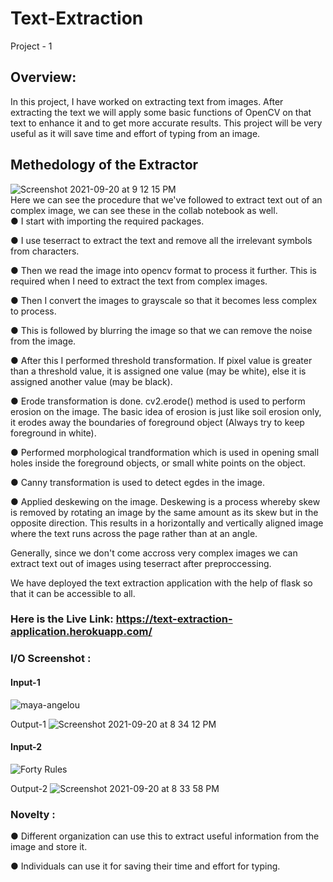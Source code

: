 # Text-Extraction #

Project - 1 <br>

## Overview: ##
In this project, I have worked on extracting text from images. After extracting the text we will apply some basic functions of OpenCV on that text to enhance it and to get more accurate results. This project will be very useful as it will save time and effort of typing from an image.

## Methedology of the Extractor ##
![Screenshot 2021-09-20 at 9 12 15 PM](https://user-images.githubusercontent.com/60060524/134031619-392ce018-6bd8-4d23-80e6-2e45c7b642b8.png)</br>
Here we can see the procedure that we've followed to extract text out of an complex image, we can see these in the collab notebook as well. </br>
●	I start with importing the required packages.</br>

●	I use teserract to extract the text and remove all the irrelevant symbols from characters.</br>

●	Then we read the image into opencv format to process it further. This is required when I need to extract the text from complex images.</br>

●	Then I convert the images to grayscale so that it becomes less complex to process.</br>

●	This is followed by blurring the image so that we can remove the noise from the image.</br>

●	After this I performed threshold transformation. If pixel value is greater than a threshold value, it is assigned one value (may be white), else it is assigned another value (may be black). </br>

●	Erode transformation is done. cv2.erode() method is used to perform erosion on the image. The basic idea of erosion is just like soil erosion only, it erodes away the boundaries of foreground object (Always try to keep foreground in white). </br>

●	Performed morphological trandformation which is used in opening small holes inside the foreground objects, or small white points on the object.</br>

●	Canny transformation is used to detect egdes in the image. </br>

●	Applied deskewing on the image. Deskewing is a process whereby skew is removed by rotating an image by the same amount as its skew but in the opposite direction. This results in a horizontally and vertically aligned image where the text runs across the page rather than at an angle.</br>

Generally, since we don't come accross very complex images we can extract text out of images using teserract after preproccessing.</br>

We have deployed the text extraction application with the help of flask so that it can be accessible to all. 
### Here is the Live Link: https://text-extraction-application.herokuapp.com/ ###

### I/O Screenshot :<br/> ###
#### Input-1  ####
![maya-angelou](https://user-images.githubusercontent.com/60060524/134026698-76884845-c784-4cdb-8aa7-3a9cfb39a202.png)


Output-1
![Screenshot 2021-09-20 at 8 34 12 PM](https://user-images.githubusercontent.com/60060524/134026764-d04d07d1-4885-405f-a820-f3dbe340ddeb.png)
</br>

#### Input-2 ####
![Forty Rules](https://user-images.githubusercontent.com/60060524/134027188-4029365f-7ec3-41c5-b8a9-ff64f50353ee.png)



Output-2
![Screenshot 2021-09-20 at 8 33 58 PM](https://user-images.githubusercontent.com/60060524/134026941-0d09112c-39ca-45e5-9c17-67f6bb8f77aa.png)
</br>

### Novelty :<br/> ###
●	Different organization can use this to extract useful information from the image and store it. </br>

● Individuals can use it for saving their time and effort for typing.
